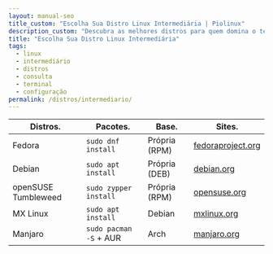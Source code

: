 ```yaml
---
layout: manual-seo
title_custom: "Escolha Sua Distro Linux Intermediária | Piolinux"
description_custom: "Descubra as melhores distros para quem domina o terminal: Fedora, Debian, openSUSE. Mais controle e desempenho!"
title: "Escolha Sua Distro Linux Intermediária"
tags:
  - linux
  - intermediário
  - distros
  - consulta
  - terminal
  - configuração
permalink: /distros/intermediario/
---
```



<section>







  <table class="evergreen-table">
  <thead>
    <tr>
      <th>Distros.</th>
      <th>Pacotes.</th>
      <th>Base.</th>
      <th>Sites.</th>
    </tr>
  </thead>
  <tbody>
    <tr>
      <td data-label="Distros">Fedora</td>
      <td data-label="Pacotes"><code>sudo dnf install</code></td>
      <td data-label="Base">Própria (RPM)</td>
      <td data-label="Site"><a href="https://fedoraproject.org">fedoraproject.org</a></td>
    </tr>
    <tr>
      <td data-label="Distros">Debian</td>
      <td data-label="Pacotes"><code>sudo apt install</code></td>
      <td data-label="Base">Própria (DEB)</td>
      <td data-label="Site"><a href="https://debian.org">debian.org</a></td>
    </tr>
    <tr>
      <td data-label="Distros">openSUSE Tumbleweed</td>
      <td data-label="Pacotes"><code>sudo zypper install</code></td>
      <td data-label="Base">Própria (RPM)</td>
      <td data-label="Site"><a href="https://opensuse.org">opensuse.org</a></td>
    </tr>
    <tr>
      <td data-label="Distros">MX Linux</td>
      <td data-label="Pacotes"><code>sudo apt install</code></td>
      <td data-label="Base">Debian</td>
      <td data-label="Site"><a href="https://mxlinux.org">mxlinux.org</a></td>
    </tr>
    <tr>
      <td data-label="Distros">Manjaro</td>
      <td data-label="Pacotes"><code>sudo pacman -S</code> + AUR</td>
      <td data-label="Base">Arch</td>
      <td data-label="Site"><a href="https://manjaro.org">manjaro.org</a></td>
    </tr>
  </tbody>
</table>



</section>


<script type="application/ld+json">
{
  "@context": "https://schema.org",
  "@type": "Table",
  "name": "Distros Linux para Nível Intermediário",
  "description": "Distribuições para usuários que já conhecem o básico do terminal e querem mais controle, desempenho e customização.",
  "inLanguage": "pt-BR",
  "url": "{{ page.url | absolute_url }}",
  "mainEntityOfPage": {
    "@type": "WebPage",
    "@id": "{{ page.url | absolute_url }}"
  },
  "author": {
    "@type": "Person",
    "name": "Piolinux"
  },
  "publisher": {
    "@type": "Organization",
    "name": "Piolinux",
    "logo": {
      "@type": "ImageObject",
      "url": "https://piolinux.com/logo-512.png",
      "width": 512,
      "height": 512
    }
  },
  "datePublished": "2025-04-05T10:00:00+00:00",
  "dateModified": "{{ page.last_modified_at | date_to_rfc3339 }}"
}
</script>
